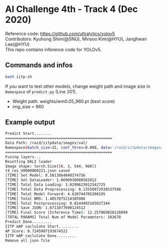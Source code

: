 # AI Challenge 4th - Track 4 (Dec 2020)

Reference code: https://github.com/ultralytics/yolov5  
Contributors: Kyuhong Shim(@SNU), Minsoo Kim(@HYU), Janghwan Lee(@HYU)  
This repo contains inference code for YOLOv5.  

## Commands and infos   

```bash
bash iitp.sh
```

If you want to test other models, change weight path and image size in ```Namespace``` of ```predict.py``` (Line 201).
- Weight path: weights/wm0.05_960.pt (best score)  
- img_size = 960  

## Example output  
```bash
Predict Start........
================================================
Data Path: /raid/iitpdata/images/val/
Namespace(batch_size=32, conf_thres=0.008, data='/raid/iitpdata/images/val/', device='', img_size=960, iou_thres=0.5, max_det=30, num_queue=8, num_threads=8, weights='weights/wm0.05_960.pt')
================================================
Fusing layers... 
Resetting DALI loader
Image shape: torch.Size([6, 3, 544, 960])
t4_res_U0000000221.json saved
[TIME] Set Model: 0.5013864040374756
[TIME] Set DataLoader: 1.6690936088562012
[TIME] Total Data Loading: 3.0299623012542725
[TIME] Total Data Preprocessing: 0.13550972938537598
[TIME] Total Model Forward: 4.620744705200195
[TIME] Total NMS: 1.4857075214385986
[TIME] Total Postprocessing: 0.8144493103027344
[TIME] Save JSON: 1.6711077690124512
[TIME] Final Score (Inference Time): 12.257069826126099
[TOTAL PARAMS] Total Num of Model Parameters: 103678
Predict Done.........
IITP mAP caclulate Start.........
AP Score: 0.7245907193874522
IITP mAP caclulate Done.........
Remove all json file
```
